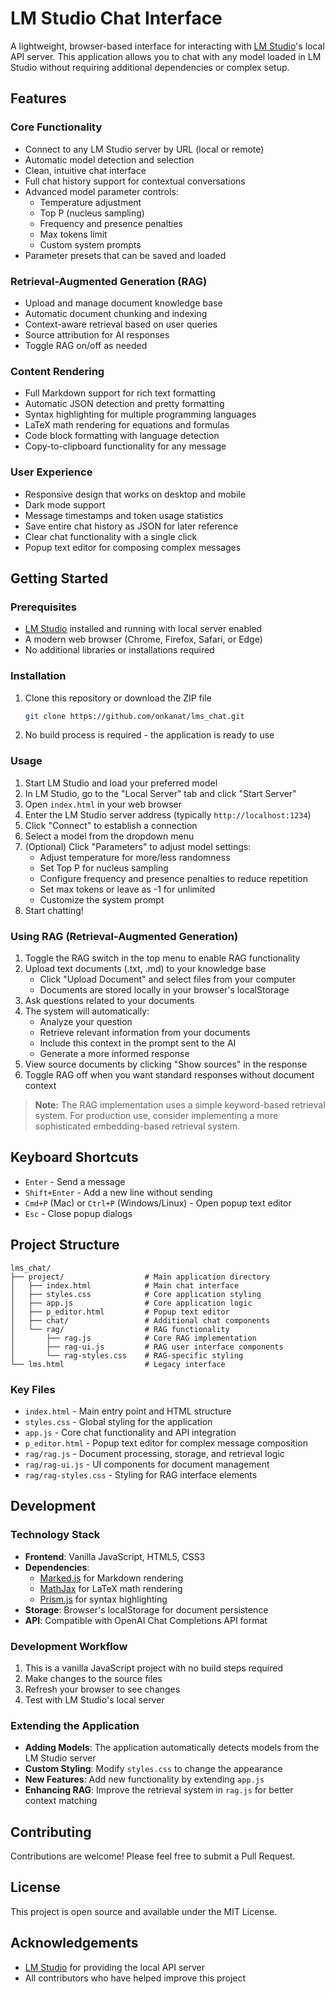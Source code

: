 # LM Studio Chat Interface

A lightweight, browser-based interface for interacting with [LM Studio](https://lmstudio.ai/)'s local API server. This application allows you to chat with any model loaded in LM Studio without requiring additional dependencies or complex setup.

## Features

### Core Functionality
- Connect to any LM Studio server by URL (local or remote)
- Automatic model detection and selection
- Clean, intuitive chat interface
- Full chat history support for contextual conversations
- Advanced model parameter controls:
  - Temperature adjustment
  - Top P (nucleus sampling)
  - Frequency and presence penalties
  - Max tokens limit
  - Custom system prompts
- Parameter presets that can be saved and loaded

### Retrieval-Augmented Generation (RAG)
- Upload and manage document knowledge base
- Automatic document chunking and indexing
- Context-aware retrieval based on user queries
- Source attribution for AI responses
- Toggle RAG on/off as needed

### Content Rendering
- Full Markdown support for rich text formatting
- Automatic JSON detection and pretty formatting
- Syntax highlighting for multiple programming languages
- LaTeX math rendering for equations and formulas
- Code block formatting with language detection
- Copy-to-clipboard functionality for any message

### User Experience
- Responsive design that works on desktop and mobile
- Dark mode support
- Message timestamps and token usage statistics
- Save entire chat history as JSON for later reference
- Clear chat functionality with a single click
- Popup text editor for composing complex messages

## Getting Started

### Prerequisites

- [LM Studio](https://lmstudio.ai/) installed and running with local server enabled
- A modern web browser (Chrome, Firefox, Safari, or Edge)
- No additional libraries or installations required

### Installation

1. Clone this repository or download the ZIP file
   ```bash
   git clone https://github.com/onkanat/lms_chat.git
   ```
2. No build process is required - the application is ready to use

### Usage

1. Start LM Studio and load your preferred model
2. In LM Studio, go to the "Local Server" tab and click "Start Server"
3. Open `index.html` in your web browser
4. Enter the LM Studio server address (typically `http://localhost:1234`)
5. Click "Connect" to establish a connection
6. Select a model from the dropdown menu
7. (Optional) Click "Parameters" to adjust model settings:
   - Adjust temperature for more/less randomness
   - Set Top P for nucleus sampling
   - Configure frequency and presence penalties to reduce repetition
   - Set max tokens or leave as -1 for unlimited
   - Customize the system prompt
8. Start chatting!

### Using RAG (Retrieval-Augmented Generation)

1. Toggle the RAG switch in the top menu to enable RAG functionality
2. Upload text documents (.txt, .md) to your knowledge base
   - Click "Upload Document" and select files from your computer
   - Documents are stored locally in your browser's localStorage
3. Ask questions related to your documents
4. The system will automatically:
   - Analyze your question
   - Retrieve relevant information from your documents
   - Include this context in the prompt sent to the AI
   - Generate a more informed response
5. View source documents by clicking "Show sources" in the response
6. Toggle RAG off when you want standard responses without document context

> **Note:** The RAG implementation uses a simple keyword-based retrieval system. For production use, consider implementing a more sophisticated embedding-based retrieval system.

## Keyboard Shortcuts

- `Enter` - Send a message
- `Shift+Enter` - Add a new line without sending
- `Cmd+P` (Mac) or `Ctrl+P` (Windows/Linux) - Open popup text editor
- `Esc` - Close popup dialogs

## Project Structure

```
lms_chat/
├── project/                  # Main application directory
│   ├── index.html            # Main chat interface
│   ├── styles.css            # Core application styling
│   ├── app.js                # Core application logic
│   ├── p_editor.html         # Popup text editor
│   ├── chat/                 # Additional chat components
│   └── rag/                  # RAG functionality
│       ├── rag.js            # Core RAG implementation
│       ├── rag-ui.js         # RAG user interface components
│       └── rag-styles.css    # RAG-specific styling
└── lms.html                  # Legacy interface
```

### Key Files

- `index.html` - Main entry point and HTML structure
- `styles.css` - Global styling for the application
- `app.js` - Core chat functionality and API integration
- `p_editor.html` - Popup text editor for complex message composition
- `rag/rag.js` - Document processing, storage, and retrieval logic
- `rag/rag-ui.js` - UI components for document management
- `rag/rag-styles.css` - Styling for RAG interface elements

## Development

### Technology Stack

- **Frontend**: Vanilla JavaScript, HTML5, CSS3
- **Dependencies**: 
  - [Marked.js](https://marked.js.org/) for Markdown rendering
  - [MathJax](https://www.mathjax.org/) for LaTeX math rendering
  - [Prism.js](https://prismjs.com/) for syntax highlighting
- **Storage**: Browser's localStorage for document persistence
- **API**: Compatible with OpenAI Chat Completions API format

### Development Workflow

1. This is a vanilla JavaScript project with no build steps required
2. Make changes to the source files
3. Refresh your browser to see changes
4. Test with LM Studio's local server

### Extending the Application

- **Adding Models**: The application automatically detects models from the LM Studio server
- **Custom Styling**: Modify `styles.css` to change the appearance
- **New Features**: Add new functionality by extending `app.js`
- **Enhancing RAG**: Improve the retrieval system in `rag.js` for better context matching

## Contributing

Contributions are welcome! Please feel free to submit a Pull Request.

## License

This project is open source and available under the MIT License.

## Acknowledgements

- [LM Studio](https://lmstudio.ai/) for providing the local API server
- All contributors who have helped improve this project